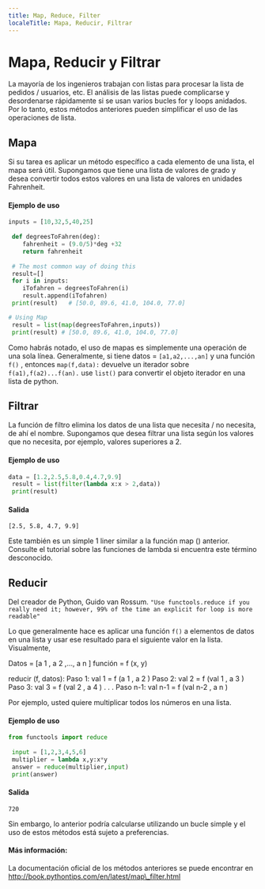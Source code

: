 ---
title: Map, Reduce, Filter
localeTitle: Mapa, Reducir, Filtrar
---# Mapa, Reducir y Filtrar

La mayoría de los ingenieros trabajan con listas para procesar la lista de pedidos / usuarios, etc. El análisis de las listas puede complicarse y desordenarse rápidamente si se usan varios bucles for y loops anidados. Por lo tanto, estos métodos anteriores pueden simplificar el uso de las operaciones de lista.

## Mapa

Si su tarea es aplicar un método específico a cada elemento de una lista, el mapa será útil. Supongamos que tiene una lista de valores de grado y desea convertir todos estos valores en una lista de valores en unidades Fahrenheit.

#### Ejemplo de uso

```py
inputs = [10,32,5,40,25] 
 
 def degreesToFahren(deg): 
    fahrenheit = (9.0/5)*deg +32 
    return fahrenheit 
 
 # The most common way of doing this 
 result=[] 
 for i in inputs: 
    iTofahren = degreesToFahren(i) 
    result.append(iTofahren) 
 print(result)   # [50.0, 89.6, 41.0, 104.0, 77.0] 
```

```py
# Using Map 
 result = list(map(degreesToFahren,inputs)) 
 print(result) # [50.0, 89.6, 41.0, 104.0, 77.0] 
```

Como habrás notado, el uso de mapas es simplemente una operación de una sola línea. Generalmente, si tiene datos = `[a1,a2,...,an]` y una función `f()` , entonces `map(f,data):` devuelve un iterador sobre `f(a1),f(a2)...f(an).` use `list()` para convertir el objeto iterador en una lista de python.

## Filtrar

La función de filtro elimina los datos de una lista que necesita / no necesita, de ahí el nombre. Supongamos que desea filtrar una lista según los valores que no necesita, por ejemplo, valores superiores a 2.

#### Ejemplo de uso

```py
data = [1.2,2.5,5.8,0.4,4.7,9.9] 
 result = list(filter(lambda x:x > 2,data)) 
 print(result) 
```

#### Salida
```
[2.5, 5.8, 4.7, 9.9] 
```

Este también es un simple 1 liner similar a la función map () anterior. Consulte el tutorial sobre las funciones de lambda si encuentra este término desconocido.

## Reducir

Del creador de Python, Guido van Rossum. `"Use functools.reduce if you really need it; however, 99% of the time an explicit for loop is more readable"`

Lo que generalmente hace es aplicar una función `f()` a elementos de datos en una lista y usar ese resultado para el siguiente valor en la lista. Visualmente,

Datos = \[a 1 , a 2 ,…, a n \] función = f (x, y)

reducir (f, datos): Paso 1: val 1 = f (a 1 , a 2 ) Paso 2: val 2 = f (val 1 , a 3 ) Paso 3: val 3 = f (val 2 , a 4 ) . . . Paso n-1: val n-1 = f (val n-2 , a n )

Por ejemplo, usted quiere multiplicar todos los números en una lista.

#### Ejemplo de uso

```py
from functools import reduce 
 
 input = [1,2,3,4,5,6] 
 multiplier = lambda x,y:x*y 
 answer = reduce(multiplier,input) 
 print(answer) 
```

#### Salida
```
720 
```

Sin embargo, lo anterior podría calcularse utilizando un bucle simple y el uso de estos métodos está sujeto a preferencias.

#### Más información:

La documentación oficial de los métodos anteriores se puede encontrar en http://book.pythontips.com/en/latest/map\_filter.html